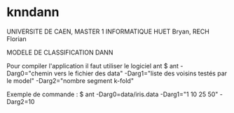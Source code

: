 # knndann
UNIVERSITE DE CAEN, MASTER 1 INFORMATIQUE
HUET Bryan, RECH Florian

MODELE DE CLASSIFICATION DANN

Pour compiler l'application il faut utiliser le logiciel ant
  $ ant -Darg0="chemin vers le fichier des data" -Darg1="liste des voisins testés par le model" -Darg2="nombre segment k-fold" 

Exemple de commande : 
  $ ant -Darg0=data/iris.data -Darg1="1 10 25 50" -Darg2=10 
